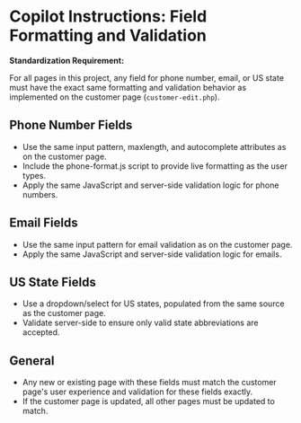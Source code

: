 # Copilot Instructions: Field Formatting and Validation

**Standardization Requirement:**

For all pages in this project, any field for phone number, email, or US state must have the exact same formatting and validation behavior as implemented on the customer page (`customer-edit.php`).

## Phone Number Fields
- Use the same input pattern, maxlength, and autocomplete attributes as on the customer page.
- Include the phone-format.js script to provide live formatting as the user types.
- Apply the same JavaScript and server-side validation logic for phone numbers.

## Email Fields
- Use the same input pattern for email validation as on the customer page.
- Apply the same JavaScript and server-side validation logic for emails.

## US State Fields
- Use a dropdown/select for US states, populated from the same source as the customer page.
- Validate server-side to ensure only valid state abbreviations are accepted.

## General
- Any new or existing page with these fields must match the customer page's user experience and validation for these fields exactly.
- If the customer page is updated, all other pages must be updated to match.

